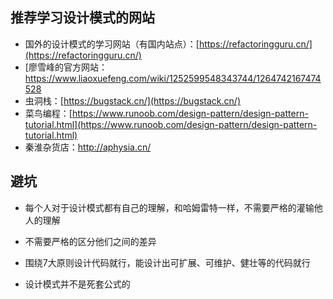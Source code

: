 ## 推荐学习设计模式的网站

- 国外的设计模式的学习网站（有国内站点）：[https://refactoringguru.cn/](https://refactoringguru.cn/)
- [廖雪峰的官方网站：https://www.liaoxuefeng.com/wiki/1252599548343744/1264742167474528
- 虫洞栈：[https://bugstack.cn/](https://bugstack.cn/)
- 菜鸟编程：[https://www.runoob.com/design-pattern/design-pattern-tutorial.html](https://www.runoob.com/design-pattern/design-pattern-tutorial.html)
- 秦淮杂货店：http://aphysia.cn/

## 避坑

- 每个人对于设计模式都有自己的理解，和哈姆雷特一样，不需要严格的灌输他人的理解

- 不需要严格的区分他们之间的差异
- 围绕7大原则设计代码就行，能设计出可扩展、可维护、健壮等的代码就行
- 设计模式并不是死套公式的

